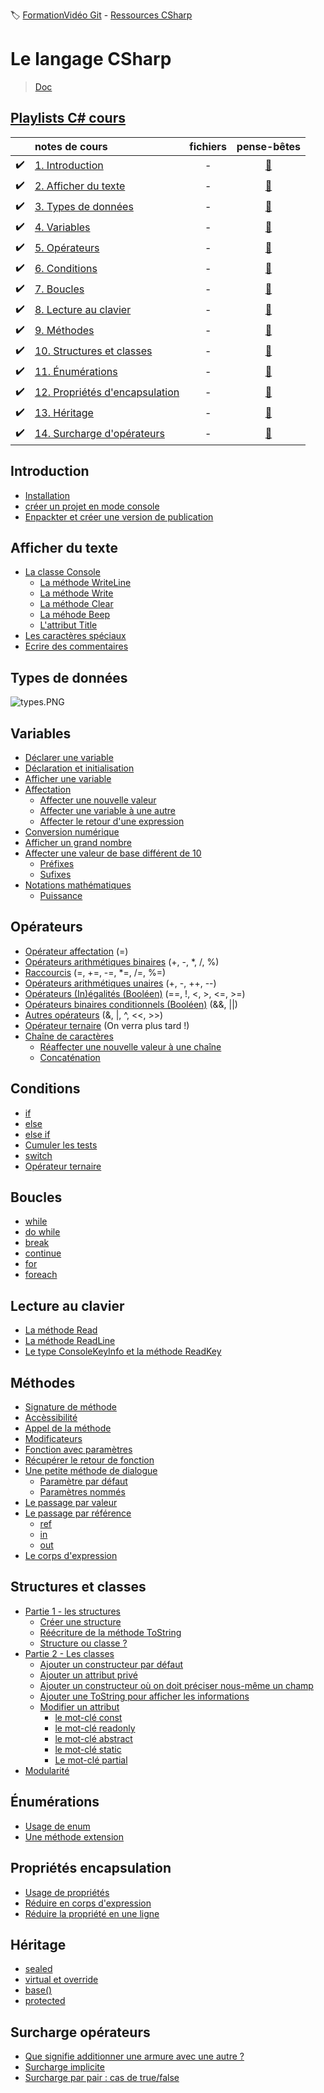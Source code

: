 :label: [FormationVidéo Git](https://github.com/jasonchampagne/FormationVideo) - [Ressources CSharp](https://github.com/jasonchampagne/FormationVideo/tree/master/Ressources/C%23)

# Le langage CSharp
> [Doc](https://docs.microsoft.com/fr-fr/dotnet/csharp/)  

## [Playlists C# cours](https://github.com/jasonchampagne/FormationVideo/blob/master/Playlists/csharp-cours.md)  

||notes de cours|fichiers|pense-bêtes
-|:-|:-:|:-:
|:heavy_check_mark:|[1. Introduction](cours/001_introduction/note.md)|-|[:memo:](#Introduction)
|:heavy_check_mark:|[2. Afficher du texte](cours/002_afficher_du_texte/note.md)|-|[:memo:](#Afficher-du-texte)
|:heavy_check_mark:|[3. Types de données](cours/003_type_de_données/note.md)|-|[:memo:](#Types-de-données)
|:heavy_check_mark:|[4. Variables](cours/004_variables/note.md)|-|[:memo:](#Variables)
|:heavy_check_mark:|[5. Opérateurs](cours/005_opérateurs/note.md)|-|[:memo:](#Opérateurs)
|:heavy_check_mark:|[6. Conditions](cours/006_conditions/note.md)|-|[:memo:](#Conditions)
|:heavy_check_mark:|[7. Boucles](cours/007_boucles/note.md)|-|[:memo:](#Boucles)
|:heavy_check_mark:|[8. Lecture au clavier](cours/008_lecture_au_clavier/note.md)|-|[:memo:](#Lecture-au-clavier)
|:heavy_check_mark:|[9. Méthodes](cours/009_méthodes/note.md)|-|[:memo:](#Méthodes)
|:heavy_check_mark:|[10. Structures et classes](cours/010_structures_et_classes/note.md)|-|[:memo:](#Structures-et-classes)
|:heavy_check_mark:|[11. Énumérations](cours/011_énumérations/note.md)|-|[:memo:](#Énumérations)
|:heavy_check_mark:|[12. Propriétés d'encapsulation](cours/012_propriétés_encapsulation/note.md)|-|[:memo:](#Propriétés-encapsulation)
|:heavy_check_mark:|[13. Héritage](cours/013_héritage/note.md)|-|[:memo:](#Héritage)
|:heavy_check_mark:|[14. Surcharge d'opérateurs](cours/014_surcharge_opérateurs/note.md)|-|[:memo:](#Surcharge-opérateurs)

## Introduction

+ [Installation](cours/001_introduction/note.md#Installation)
+ [créer un projet en mode console](cours/001_introduction/note.md#créer-un-projet-en-mode-console)
+ [Enpackter et créer une version de publication](cours/001_introduction/note.md#Enpackter-et-créer-une-version-de-publication)

## Afficher du texte

+ [La classe Console](cours/002_afficher_du_texte/note.md#La-classe-Console)
    + [La méthode WriteLine](cours/002_afficher_du_texte/note.md#La-méthode-WriteLine)
    + [La méthode Write](cours/002_afficher_du_texte/note.md#La-méthode-Write)
    + [La méthode Clear](cours/002_afficher_du_texte/note.md#La-méthode-Clear)
    + [La méhode Beep](cours/002_afficher_du_texte/note.md#La-méhode-Beep)
    + [L'attribut Title](cours/002_afficher_du_texte/note.md#Attribut-Title)
+ [Les caractères spéciaux](cours/002_afficher_du_texte/note.md#Les-caractères-spéciaux)
+ [Ecrire des commentaires](cours/002_afficher_du_texte/note.md#Ecrire-des-commentaires)

## Types de données

![types.PNG](cours/003_type_de_données/types.PNG)

## Variables

+ [Déclarer une variable](cours/004_variables/note.md#Déclarer-une-variable)
+ [Déclaration et initialisation](cours/004_variables/note.md#Déclaration-et-initialisation)
+ [Afficher une variable](cours/004_variables/note.md#Afficher-une-variable)
+ [Affectation](cours/004_variables/note.md#Affectation)
    + [Affecter une nouvelle valeur](cours/004_variables/note.md#Affecter-une-nouvelle-valeur)
    + [Affecter une variable à une autre](cours/004_variables/note.md#Affecter-une-variable-à-une-autre)
    + [Affecter le retour d'une expression](cours/004_variables/note.md#Affecter-le-retour-d-une-expression)
+ [Conversion numérique](cours/004_variables/note.md#Conversion-numérique)
+ [Afficher un grand nombre](cours/004_variables/note.md#Afficher-un-grand-nombre)
+ [Affecter une valeur de base différent de 10](cours/004_variables/note.md#Affecter-une-valeur-de-base-différent-de-10)
    + [Préfixes](cours/004_variables/note.md#Préfixes)
    + [Sufixes](cours/004_variables/note.md#Sufixes)
+ [Notations mathématiques](cours/004_variables/note.md#Notations-mathématiques)
    + [Puissance](cours/004_variables/note.md#Puissance)

## Opérateurs

+ [Opérateur affectation](cours/005_opérateurs/note.md#Opérateur-affectation) (=)
+ [Opérateurs arithmétiques binaires](cours/005_opérateurs/note.md#Opérateurs-arithmétiques-binaires) (+, -, *, /, %)
+ [Raccourcis](cours/005_opérateurs/note.md#Raccourcis) (=, +=, -=, *=, /=, %=)
+ [Opérateurs arithmétiques unaires](cours/005_opérateurs/note.md#Opérateurs-arithmétiques-unaires) (+, -, ++, --)
+ [Opérateurs (In)égalités (Booléen)](cours/005_opérateurs/note.md#Opérateurs-égalités) (==, !, <, >, <=, >=)
+ [Opérateurs binaires conditionnels (Booléen)](cours/005_opérateurs/note.md#Opérateurs-binaires-conditionnels) (&&, ||)
+ [Autres opérateurs](cours/005_opérateurs/note.md#Autres-opérateurs) (&, |, ^, <<, >>)
+ [Opérateur ternaire](cours/005_opérateurs/note.md#Opérateur-ternaire) (On verra plus tard !)
+ [Chaîne de caractères](cours/005_opérateurs/note.md#Chaîne-de-caractères)
    + [Réaffecter une nouvelle valeur à une chaîne](cours/005_opérateurs/note.md#Réaffecter-une-nouvelle-valeur-à-une-chaîne)
    + [Concaténation](cours/005_opérateurs/note.md#Concaténation)

## Conditions

+ [if](cours/006_conditions/note.md#if)
+ [else](cours/006_conditions/note.md#else)
+ [else if](cours/006_conditions/note.md#else-if)
+ [Cumuler les tests](cours/006_conditions/note.md#Cumuler-les-tests)
+ [switch](cours/006_conditions/note.md#switch)
+ [Opérateur ternaire](cours/006_conditions/note.md#Opérateur-ternaire)

## Boucles

+ [while](cours/007_boucles/note.md#while)
+ [do while](cours/007_boucles/note.md#do-while)
+ [break](cours/007_boucles/note.md#break)
+ [continue](cours/007_boucles/note.md#continue)
+ [for](cours/007_boucles/note.md#for)
+ [foreach](cours/007_boucles/note.md#foreach)

## Lecture au clavier

+ [La méthode Read](cours/008_lecture_au_clavier/note.md#La-méthode-Read)
+ [La méthode ReadLine](cours/008_lecture_au_clavier/note.md#La-méthode-ReadLine)
+ [Le type ConsoleKeyInfo et la méthode ReadKey](cours/008_lecture_au_clavier/note.md#Le-type-ConsoleKeyInfo-et-la-méthode-ReadKey)

## Méthodes

+ [Signature de méthode](cours/009_méthodes/note.md#Signature-de-méthode)
+ [Accèssibilité](cours/009_méthodes/note.md#Accèssibilité)
+ [Appel de la méthode](cours/009_méthodes/note.md#Appel-de-la-méthode)
+ [Modificateurs](cours/009_méthodes/note.md#Modificateurs)
+ [Fonction avec paramètres](cours/009_méthodes/note.md#Fonction-avec-paramètres)
+ [Récupérer le retour de fonction](cours/009_méthodes/note.md#Récupérer-le-retour-de-fonction)
+ [Une petite méthode de dialogue](cours/009_méthodes/note.md#Une-petite-méthode-de-dialogue)
    + [Paramètre par défaut](cours/009_méthodes/note.md#Paramètre-par-défaut)
    + [Paramètres nommés](cours/009_méthodes/note.md#Paramètres-nommés)
+ [Le passage par valeur](cours/009_méthodes/note.md#Le-passage-par-valeur)
+ [Le passage par référence](cours/009_méthodes/note.md#Le-passage-par-référence)
    + [ref](cours/009_méthodes/note.md#ref)
    + [in](cours/009_méthodes/note.md#in)
    + [out](cours/009_méthodes/note.md#out)
+ [Le corps d'expression](cours/009_méthodes/note.md#Le-corps-expression)

## Structures et classes

+ [Partie 1 - les structures](cours/010_structures_et_classes/note.md#Partie-1---les-structures)
    + [Créer une structure](cours/010_structures_et_classes/note.md#Créer-une-structure)
    + [Réécriture de la méthode ToString](cours/010_structures_et_classes/note.md#Réécriture-de-la-méthode-ToString)
    + [Structure ou classe ?](cours/010_structures_et_classes/note.md#Structure-ou-classe)
+ [Partie 2 - Les classes](cours/010_structures_et_classes/note.md#Partie-2---Les-classes)
    + [Ajouter un constructeur par défaut](cours/010_structures_et_classes/note.md#Ajouter-un-constructeur-par-défaut)
    + [Ajouter un attribut privé](cours/010_structures_et_classes/note.md#Ajouter-un-attribut-privé)
    + [Ajouter un constructeur où on doit préciser nous-même un champ](cours/010_structures_et_classes/note.md#Ajouter-un-constructeur-où-on-doit-préciser-nous-même-un-champ)
    + [Ajouter une ToString pour afficher les informations](cours/010_structures_et_classes/note.md#Ajouter-une-ToString-pour-afficher-les-informations)
    + [Modifier un attribut](cours/010_structures_et_classes/note.md#Modifier-un-attribut)
        + [le mot-clé const](cours/010_structures_et_classes/note.md#le-mot-clé-const)
        + [le mot-clé readonly](cours/010_structures_et_classes/note.md#le-mot-clé-readonly)
        + [le mot-clé abstract](cours/010_structures_et_classes/note.md#le-mot-clé-abstract)
        + [le mot-clé static](cours/010_structures_et_classes/note.md#le-mot-clé-static)
        + [Le mot-clé partial](cours/010_structures_et_classes/note.md#Le-mot-clé-partial)
+ [Modularité](cours/010_structures_et_classes/note.md#Modularité)

## Énumérations

+ [Usage de enum](cours/011_énumérations/note.md#Usage-de-enum)
+ [Une méthode extension](cours/011_énumérations/note.md#Une-méthode-extension)

## Propriétés encapsulation

+ [Usage de propriétés](cours/012_propriétés_encapsulation/note.md#Usage-de-propriétés)
+ [Réduire en corps d'expression](cours/012_propriétés_encapsulation/note.md#Réduire-en-corps-d-expression)
+ [Réduire la propriété en une ligne](cours/012_propriétés_encapsulation/note.md#Réduire-la-propriété-en-une-ligne)

## Héritage

+ [sealed](cours/013_héritage/note.md#sealed)
+ [virtual et override](cours/013_héritage/note.md#virtual-et-override)
+ [base()](cours/013_héritage/note.md#base)
+ [protected](cours/013_héritage/note.md#protected)

## Surcharge opérateurs

+ [Que signifie additionner une armure avec une autre ?](cours/014_surcharge_opérateurs/Que-signifie-additionner-une-armure-avec-une-autre)
+ [Surcharge implicite](cours/014_surcharge_opérateurs/Surcharge-implicite)
+ [Surcharge par pair : cas de true/false](cours/014_surcharge_opérateurs/Surcharge-par-pair)

